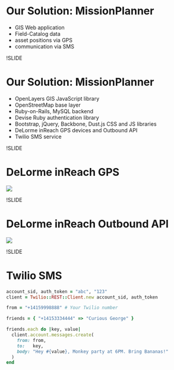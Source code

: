 
# Our Solution: MissionPlanner

- GIS Web application
- Field-Catalog data
- asset positions via GPS
- communication via SMS

!SLIDE

# Our Solution: MissionPlanner

- OpenLayers GIS JavaScript library
- OpenStreetMap base layer
- Ruby-on-Rails, MySQL backend
- Devise Ruby authentication library
- Bootstrap, jQuery, Backbone, Dust.js CSS and JS libraries
- DeLorme inReach GPS devices and Outbound API
- Twilio SMS service

!SLIDE

# DeLorme inReach GPS

<img src='img/inreachse_m01.jpg' />

!SLIDE

# DeLorme inReach Outbound API

<img src='img/inreach-outbound.png' />

!SLIDE

# Twilio SMS

```ruby
account_sid, auth_token = "abc", "123"
client = Twilio::REST::Client.new account_sid, auth_token

from = "+14159998888" # Your Twilio number

friends = { "+14153334444" => "Curious George" }

friends.each do |key, value|
  client.account.messages.create(
    from: from,
    to:   key,
    body: "Hey #{value}, Monkey party at 6PM. Bring Bananas!"
  )
end
```

